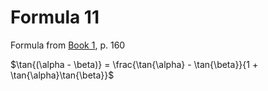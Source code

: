 # Formula 11

Formula from [Book 1](../Buch1.md), p. 160

$\tan{(\alpha - \beta)} = \frac{\tan{\alpha} - \tan{\beta}}{1 + \tan{\alpha}\tan{\beta}}$
